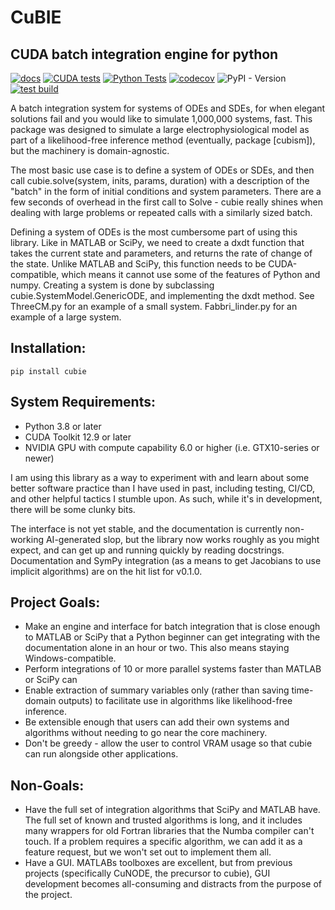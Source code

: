 # CuBIE
## CUDA batch integration engine for python

[![docs](https://github.com/ccam80/smc/actions/workflows/documentation.yml/badge.svg)](https://github.com/ccam80/smc/actions/workflows/documentation.yml) [![CUDA tests](https://github.com/ccam80/cubie/actions/workflows/ci_cuda_tests.yml/badge.svg)](https://github.com/ccam80/cubie/actions/workflows/ci_cuda_tests.yml)    [![Python Tests](https://github.com/ccam80/cubie/actions/workflows/ci_nocuda_tests.yml/badge.svg)](https://github.com/ccam80/cubie/actions/workflows/ci_nocuda_tests.yml)    [![codecov](https://codecov.io/gh/ccam80/cubie/graph/badge.svg?token=VG6SFXJ3MW)](https://codecov.io/gh/ccam80/cubie)
![PyPI - Version](https://img.shields.io/pypi/v/cubie?color=green)    [![test build](https://github.com/ccam80/cubie/actions/workflows/test_pypi.yml/badge.svg)](https://github.com/ccam80/cubie/actions/workflows/test_pypi.yml)

A batch integration system for systems of ODEs and SDEs, for when elegant solutions fail and you would like to simulate 
1,000,000 systems, fast. This package was designed to simulate a large electrophysiological model as part of a 
likelihood-free inference method (eventually, package [cubism]), but the machinery is domain-agnostic.

The most basic use case is to define a system of ODEs or SDEs, and then call cubie.solve(system, inits, params, duration) with a description of the "batch" in the form of initial conditions and system parameters. There are a few seconds of overhead in the first call to Solve - cubie really shines when dealing with large problems or repeated calls with a similarly sized batch.

Defining a system of ODEs is the most cumbersome part of using this library. Like in MATLAB or SciPy, we need to create a dxdt function that takes the current state and parameters, and returns the rate of change of the state. Unlike MATLAB and SciPy, this function needs to be CUDA-compatible, which means it cannot use some of the features of Python and numpy. Creating a system is done by subclassing cubie.SystemModel.GenericODE, and implementing the dxdt method. See ThreeCM.py for an example of a small system. Fabbri_linder.py for an example of a large system.

## Installation:
```
pip install cubie
```

## System Requirements:
- Python 3.8 or later
- CUDA Toolkit 12.9 or later
- NVIDIA GPU with compute capability 6.0 or higher (i.e. GTX10-series or newer)

I am using this library as a way to experiment with and learn about some better software practice than I have used in 
past, including testing, CI/CD, and other helpful tactics I stumble upon. As such, while it's in development, there will
be some clunky bits.

The interface is not yet stable, and the documentation is currently non-working AI-generated slop, but the library now works roughly as you might expect, and can get up and running quickly by reading docstrings. Documentation and SymPy integration (as a means to get Jacobians to use implicit algorithms) are on the hit list for v0.1.0.
## Project Goals:

- Make an engine and interface for batch integration that is close enough to MATLAB or SciPy that a Python beginner can
  get integrating with the documentation alone in an hour or two. This also means staying Windows-compatible.
- Perform integrations of 10 or more parallel systems faster than MATLAB or SciPy can
- Enable extraction of summary variables only (rather than saving time-domain outputs) to facilitate use in algorithms 
  like likelihood-free inference.
- Be extensible enough that users can add their own systems and algorithms without needing to go near the core machinery.
- Don't be greedy - allow the user to control VRAM usage so that cubie can run alongside other applications.

## Non-Goals:
- Have the full set of integration algorithms that SciPy and MATLAB have.
  The full set of known and trusted algorithms is long, and it includes many wrappers for old Fortran libraries that the Numba compiler can't touch. If a problem requires a specific algorithm, we can add it as a feature request, but we won't set out to implement them all.
- Have a GUI.
  MATLABs toolboxes are excellent, but from previous projects (specifically CuNODE, the precursor to cubie), GUI development becomes all-consuming and distracts from the purpose of the project.